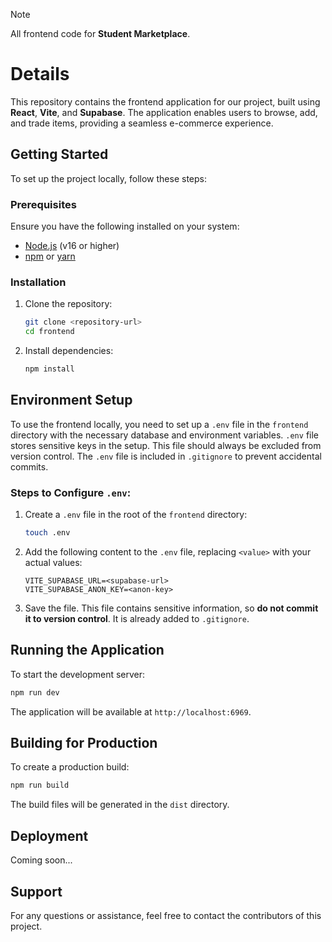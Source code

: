 > [!NOTE]
> All frontend code for **Student Marketplace**.

# Details

This repository contains the frontend application for our project, built using **React**, **Vite**, and **Supabase**. The application enables users to browse, add, and trade items, providing a seamless e-commerce experience.

## Getting Started

To set up the project locally, follow these steps:

### Prerequisites

Ensure you have the following installed on your system:

-   [Node.js](https://nodejs.org/) (v16 or higher)
-   [npm](https://www.npmjs.com/) or [yarn](https://yarnpkg.com/)

### Installation

1. Clone the repository:

    ```bash
    git clone <repository-url>
    cd frontend
    ```

2. Install dependencies:
    ```bash
    npm install
    ```

## Environment Setup

To use the frontend locally, you need to set up a `.env` file in the `frontend` directory with the necessary database and environment variables. `.env` file stores sensitive keys in the setup. This file should always be excluded from version control. The `.env` file is included in `.gitignore` to prevent accidental commits.

### Steps to Configure `.env`:

1. Create a `.env` file in the root of the `frontend` directory:

    ```bash
    touch .env
    ```

2. Add the following content to the `.env` file, replacing `<value>` with your actual values:

    ```env
    VITE_SUPABASE_URL=<supabase-url>
    VITE_SUPABASE_ANON_KEY=<anon-key>
    ```

3. Save the file. This file contains sensitive information, so **do not commit it to version control**. It is already added to `.gitignore`.

## Running the Application

To start the development server:

```bash
npm run dev
```

The application will be available at `http://localhost:6969`.

## Building for Production

To create a production build:

```bash
npm run build
```

The build files will be generated in the `dist` directory.

## Deployment

Coming soon...

## Support

For any questions or assistance, feel free to contact the contributors of this project.

